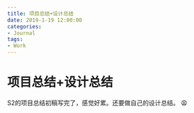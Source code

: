 ```yaml
---
title: 项目总结+设计总结
date: 2019-1-19 12:00:00
categories:
- Journal
tags:
- Work
---
```


# 项目总结+设计总结
S2的项目总结初稿写完了，感觉好累。还要做自己的设计总结。
:weary: